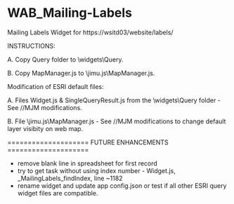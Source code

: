 # WAB_Mailing-Labels
Mailing Labels Widget for https://wsitd03/website/labels/

INSTRUCTIONS:

   A. Copy Query folder to \widgets\Query.
   
   B. Copy MapManager.js to \jimu.js\MapManager.js.
   

Modification of ESRI default files:

   A. Files Widget.js & SingleQueryResult.js from the \widgets\Query folder - See //MJM modifications.
   
   B. File \jimu.js\MapManager.js - See //MJM modifications to change default layer visibity on web map.
   
   
   
 ==================== FUTURE ENHANCEMENTS ==================== 
 - remove blank line in spreadsheet for first record
 - try to get task without using index number - Widget.js, _MailingLabels_findIndex, line ~1182
 - rename widget and update app config.json or test if all other ESRI query widget files are compatible.
